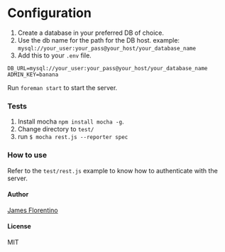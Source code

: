 Configuration
=============

1. Create a database in your preferred DB of choice.
2. Use the db name for the path for the DB host. example: `mysql://your_user:your_pass@your_host/your_database_name`
3. Add this to your `.env` file.

```
DB_URL=mysql://your_user:your_pass@your_host/your_database_name
ADMIN_KEY=banana
```

Run `foreman start` to start the server.

### Tests


1. Install mocha `npm install mocha -g`.
2. Change directory to `test/`
3. run `$ mocha rest.js --reporter spec`

### How to use

Refer to the `test/rest.js` example to know how to authenticate with the server.

#### Author

[James Florentino](http://blog.jamesflorentino.com)

#### License

MIT

